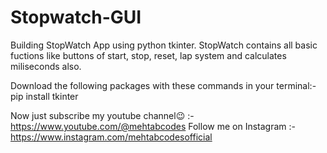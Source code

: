 # Stopwatch-GUI
 Building StopWatch App using python tkinter. StopWatch contains all basic fuctions like buttons of start, stop, reset, lap system and calculates miliseconds also.
 
Download the following packages with these commands in your terminal:-
pip install tkinter

Now just subscribe my youtube channel😉 :- https://www.youtube.com/@mehtabcodes
Follow me on Instagram :- https://www.instagram.com/mehtabcodesofficial